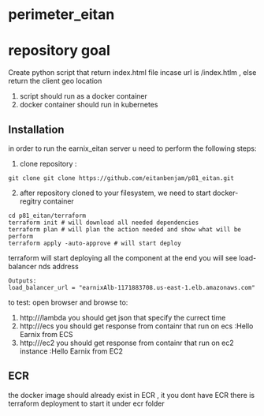 # perimeter_eitan
# repository goal
Create python script that return index.html file incase url is /index.htlm , else return the client geo location
1. script should run as a docker container
2. docker container should run in kubernetes
## Installation

in order to run the earnix_eitan server u need to perform the following steps:
1. clone repository :
```
git clone git clone https://github.com/eitanbenjam/p81_eitan.git
```
2. after repository cloned to your filesystem, we need to start docker-regitry container
```
cd p81_eitan/terraform
terraform init # will download all needed dependencies
terraform plan # will plan the action needed and show what will be perform
terraform apply -auto-approve # will start deploy
```
terraform will start deploying all the component
at the end you will see load-balancer nds address
```
Outputs:
load_balancer_url = "earnixAlb-1171883708.us-east-1.elb.amazonaws.com"
```
to test:
open browser and browse to:
1. http://<loadbalancer-dns>/lambda 
   you should get json that specify the currect time
2. http://<loadbalancer-dns>/ecs
   you should get response from containr that run on ecs :Hello Earnix from ECS
3. http://<loadbalancer-dns>/ec2
   you should get response from containr that run on ec2 instance  :Hello Earnix from EC2

## ECR
the docker image should already exist in ECR , it you dont have ECR there is terraform deployment to start it under ecr folder 

